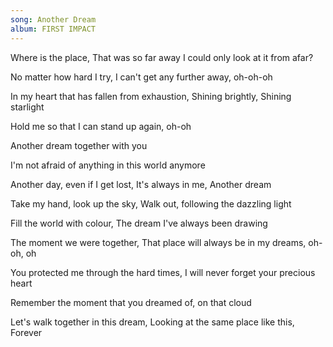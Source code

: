 ```yaml
---
song: Another Dream
album: FIRST IMPACT
---
```


Where is the place, That was so far away I could only look at it from afar?

No matter how hard I try, I can't get any further away, oh-oh-oh

In my heart that has fallen from exhaustion, Shining brightly, Shining starlight

Hold me so that I can stand up again, oh-oh

Another dream together with you

I'm not afraid of anything in this world anymore

Another day, even if I get lost, It's always in me, Another dream

Take my hand, look up the sky, Walk out, following the dazzling light

Fill the world with colour, The dream I've always been drawing

The moment we were together, That place will always be in my dreams, oh-oh, oh

You protected me through the hard times, I will never forget your precious heart

Remember the moment that you dreamed of, on that cloud

Let's walk together in this dream, Looking at the same place like this, Forever
